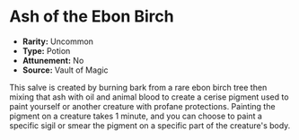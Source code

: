 # Ash of the Ebon Birch

- **Rarity:** Uncommon
- **Type:** Potion
- **Attunement:** No
- **Source:** Vault of Magic

This salve is created by burning bark from a rare ebon birch tree then mixing that ash with oil and animal blood to create a cerise pigment used to paint yourself or another creature with profane protections. Painting the pigment on a creature takes 1 minute, and you can choose to paint a specific sigil or smear the pigment on a specific part of the creature's body.
